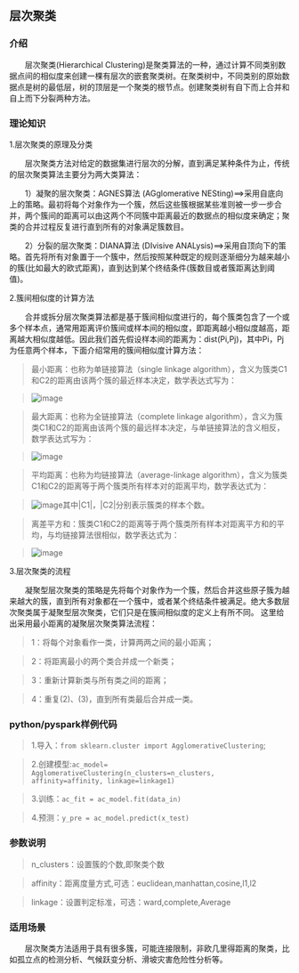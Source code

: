 <h2>层次聚类</h2>

<h3>介绍</h3>

　　层次聚类(Hierarchical Clustering)是聚类算法的一种，通过计算不同类别数据点间的相似度来创建一棵有层次的嵌套聚类树。在聚类树中，不同类别的原始数据点是树的最低层，树的顶层是一个聚类的根节点。创建聚类树有自下而上合并和自上而下分裂两种方法。

<h3>理论知识</h3>

1.层次聚类的原理及分类

　　层次聚类方法对给定的数据集进行层次的分解，直到满足某种条件为止，传统的层次聚类算法主要分为两大类算法：

　　1）凝聚的层次聚类：AGNES算法 (AGglomerative NESting)==>采用自底向上的策略。最初将每个对象作为一个簇，然后这些簇根据某些准则被一步一步合并，两个簇间的距离可以由这两个不同簇中距离最近的数据点的相似度来确定；聚类的合并过程反复进行直到所有的对象满足簇数目。

　　2）分裂的层次聚类：DIANA算法 (DIvisive ANALysis)==>采用自顶向下的策略。首先将所有对象置于一个簇中，然后按照某种既定的规则逐渐细分为越来越小的簇(比如最大的欧式距离)，直到达到某个终结条件(簇数目或者簇距离达到阈值)。

2.簇间相似度的计算方法

　　合并或拆分层次聚类算法都是基于簇间相似度进行的，每个簇类包含了一个或多个样本点，通常用距离评价簇间或样本间的相似度，即距离越小相似度越高，距离越大相似度越低。因此我们首先假设样本间的距离为：dist(Pi,Pj)，其中Pi，Pj为任意两个样本，下面介绍常用的簇间相似度计算方法：

> 最小距离：也称为单链接算法（single linkage algorithm），含义为簇类C1和C2的距离由该两个簇的最近样本决定，数学表达式写为：

> ![image](/uploads/c8c154838fff0a03a585ba31a30018e6/image.png)

> 最大距离：也称为全链接算法（complete linkage algorithm），含义为簇类C1和C2的距离由该两个簇的最远样本决定，与单链接算法的含义相反，数学表达式写为：

> ![image](/uploads/31a4512f8b25c4e2f2425cdcc62f8375/image.png)

> 平均距离：也称为均链接算法（average-linkage algorithm），含义为簇类C1和C2的距离等于两个簇类所有样本对的距离平均，数学表达式为：

> ![image](/uploads/9a64f2eb4e00bd32a177c3d7355ed6ac/image.png)其中|C1|，|C2|分别表示簇类的样本个数。

> 离差平方和：簇类C1和C2的距离等于两个簇类所有样本对距离平方和的平均，与均链接算法很相似，数学表达式为：

> ![image](/uploads/90f56c4e9f5f5be1e263a68f3aed0308/image.png)

> 

3.层次聚类的流程

　　凝聚型层次聚类的策略是先将每个对象作为一个簇，然后合并这些原子簇为越来越大的簇，直到所有对象都在一个簇中，或者某个终结条件被满足。绝大多数层次聚类属于凝聚型层次聚类，它们只是在簇间相似度的定义上有所不同。 这里给出采用最小距离的凝聚层次聚类算法流程：


> 1：将每个对象看作一类，计算两两之间的最小距离；

> 2：将距离最小的两个类合并成一个新类；

> 3：重新计算新类与所有类之间的距离；

> 4：重复(2)、(3)，直到所有类最后合并成一类。


<h3>python/pyspark样例代码</h3>

> 1.导入：`from sklearn.cluster import AgglomerativeClustering`;

> 2.创建模型:`ac_model= AgglomerativeClustering(n_clusters=n_clusters, affinity=affinity, linkage=linkage1)`

> 3.训练：`ac_fit = ac_model.fit(data_in)`

> 4.预测：`y_pre = ac_model.predict(x_test)`

<h3>参数说明</h3>

> n_clusters：设置簇的个数,即聚类个数 

> affinity：距离度量方式,可选：euclidean,manhattan,cosine,l1,l2

> linkage：设置判定标准，可选：ward,complete,Average

<h3>适用场景</h3>

　　层次聚类方法适用于具有很多簇，可能连接限制，非欧几里得距离的聚类，比如孤立点的检测分析、气候跃变分析、滑坡灾害危险性分析等。